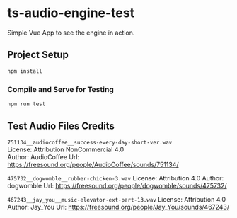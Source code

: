 # ts-audio-engine-test

Simple Vue App to see the engine in action.

## Project Setup

```sh
npm install
```

### Compile and Serve for Testing

```sh
npm run test
```

## Test Audio Files Credits

`751134__audiocoffee__success-every-day-short-ver.wav`  
License: Attribution NonCommercial 4.0  
Author: AudioCoffee
Url: https://freesound.org/people/AudioCoffee/sounds/751134/

`475732__dogwomble__rubber-chicken-3.wav`
License: Attribution 4.0
Author: dogwomble
Url: https://freesound.org/people/dogwomble/sounds/475732/

`467243__jay_you__music-elevator-ext-part-13.wav`
License: Attribution 4.0
Author: Jay_You
Url: https://freesound.org/people/Jay_You/sounds/467243/